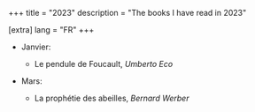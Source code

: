 +++
title = "2023"
description = "The books I have read in 2023"

[extra]
lang = "FR"
+++

* Janvier:
    * Le pendule de Foucault, *Umberto Eco*

* Mars:
    * La prophétie des abeilles, *Bernard Werber*
